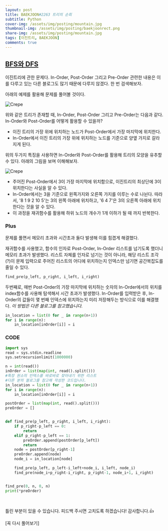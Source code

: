 ```yaml
---
layout: post
title: BAEKJOON#2263 트리의 순회
subtitle: Python
cover-img: /assets/img/posting/mountain.jpg
thumbnail-img: /assets/img/posting/baekjoonrect.png
share-img: /assets/img/posting/mountain.jpg
tags: [이진트리, BAEKJOON]
comments: true
---
```


## [BFS와 DFS](https://www.acmicpc.net/problem/2263)

이진트리에 관한 문제다.
In-Order, Post-Order 그리고 Pre-Order 관련한 내용은 이를 다루고 있는 다른 블로그도 많기 때문에 다루지 않겠다. 한 번 검색해보자.

아래의 예제를 활용해 문제를 풀어볼 것이다.

![Crepe](https://i.imgur.com/INqMiUU.jpg)

위와 같은 트리가 존재할 때, In-Order, Post-Order 그리고 Pre-Order는 다음과 같다. In-Order와 Post-Order를 어떻게 활용할 수 있을까?

- 이진 트리의 가장 위에 위치하는 노드가 Post-Order에서 가장 마지막에 위치한다.
- In-Order에서 이진 트리의 가장 위에 위치하는 노드를 기준으로 양옆 가지로 갈라지게 된다.

위의 두가지 특징을 사용하면 In-Order와 Post-Order를 활용해 트리의 모양을 유추할 수 있다. 아래의 그림을 보며 이해해보자.

![Crepe](https://i.imgur.com/hgjn9Gi.jpg)

- 주어진 Post-Order에서 3이 가장 마지막에 위치함으로, 이진트리의 최상단에 3이 위치한다는 사실을 알 수 있다.
- In-Order에서는 3을 기준으로 왼쪽가지와 오른쪽 가지를 이루는 수로 나뉜다. 따라서, '8 1 9 2 10 5'는 3의 왼쪽 아래에 위치하고, '6 4 7'은 3의 오른쪽 아래에 위치한다는 것을 알 수 있다.
- 이 과정을 재귀함수를 활용해 하위 노드의 개수가 1개 이하가 될 때 까지 반복한다.

### Plus

문제를 풀면서 메모리 초과와 시간초과 둘다 발생해 이를 힘겹게 해결했다.

재귀함수를 사용했고, 함수의 인자로 Post-Order, In-Order 리스트를 넘기도록 했더니 메모리 초과가 발생했다.
리스트 자체를 인자로 넘기는 것이 아니라, 해당 리스트 조각(?)이 문제 입력으로 주어진 리스트의 어디에 위치하는지 인덱스만 넘기면 공간복잡도를 줄일 수 있다.

```python
find_pre(p_left, p_right, i_left, i_right)
```

두번째로, 매번 Post-Order의 가장 마지막에 위치하는 숫자의 In-Order에서의 위치를 index함수를 사용해 탐색해서 시간 초과가 발생했다.
In-Order를 입력받은 후, In-Order의 값들이 몇 번째 인덱스에 위치하는지 미리 저장해두는 방식으로 이를 해결했다.
_이 방법은 다른 블로그를 참고했습니다._

```python
in_location = list(0 for _ in range(n+1))
for i in range(n):
    in_location[inOrder[i]] = i
```

### CODE

```python
import sys
read = sys.stdin.readline
sys.setrecursionlimit(1000000)

n = int(read())
inOrder = list(map(int, read().split()))
#특정 원소의 인덱스를 바로바로 찾아내기 위한 리스트
#다른 분의 블로그를 참고해 작성한 코드입니다.
in_location = list(0 for _ in range(n+1))
for i in range(n):
    in_location[inOrder[i]] = i

postOrder = list(map(int, read().split()))
preOrder = []


def find_pre(p_left, p_right, i_left, i_right):
    if p_right-p_left == 0:
        return
    elif p_right-p_left == 1:
        preOrder.append(postOrder[p_left])
        return
    node = postOrder[p_right-1]
    preOrder.append(node)
    node_i = in_location[node]

    find_pre(p_left, p_left-i_left+node_i, i_left, node_i)
    find_pre(node_i+p_right-i_right, p_right-1, node_i+1, i_right)


find_pre(0, n, 0, n)
print(*preOrder)
```

<br>

틀린 부분이 있을 수 있습니다. 피드백 주시면 고치도록 하겠습니다!
감사합니다.👍

[꼭 다시 풀어보기]
<br>
<br>
